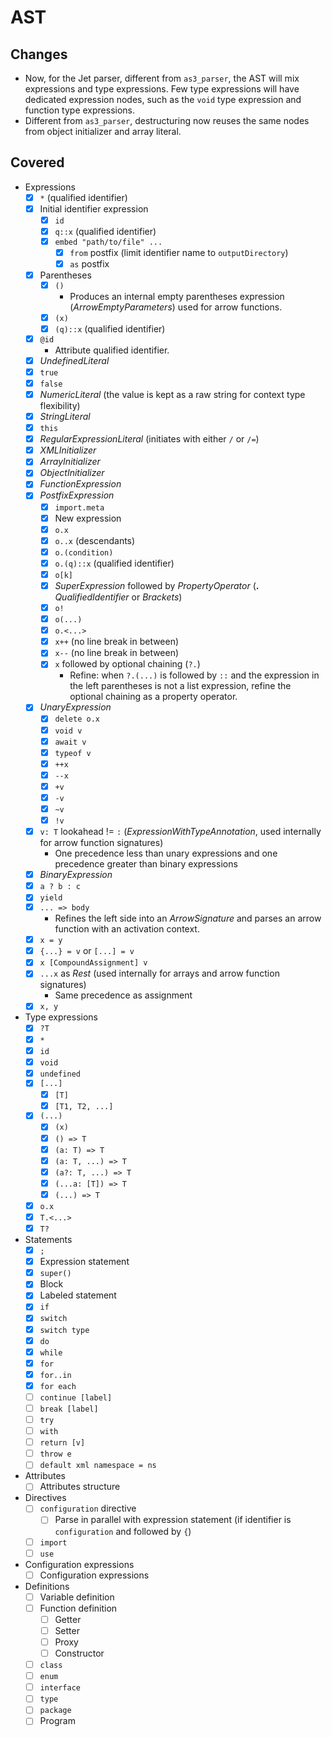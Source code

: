 # AST

## Changes

* Now, for the Jet parser, different from `as3_parser`, the AST will mix expressions and type expressions. Few type expressions will have dedicated expression nodes, such as the `void` type expression and function type expressions.
* Different from `as3_parser`, destructuring now reuses the same nodes from object initializer and array literal.

## Covered

* Expressions
  * [x] `*` (qualified identifier)
  * [x] Initial identifier expression
    * [x] `id`
    * [x] `q::x` (qualified identifier)
    * [x] `embed "path/to/file" ...`
      * [x] `from` postfix (limit identifier name to `outputDirectory`)
      * [x] `as` postfix
  * [x] Parentheses
    * [x] `()`
      * Produces an internal empty parentheses expression (*ArrowEmptyParameters*) used for arrow functions.
    * [x] `(x)`
    * [x] `(q)::x` (qualified identifier)
  * [x] `@id`
    * Attribute qualified identifier.
  * [x] *UndefinedLiteral*
  * [x] `true`
  * [x] `false`
  * [x] *NumericLiteral* (the value is kept as a raw string for context type flexibility)
  * [x] *StringLiteral*
  * [x] `this`
  * [x] *RegularExpressionLiteral* (initiates with either `/` or `/=`)
  * [x] *XMLInitializer*
  * [x] *ArrayInitializer*
  * [x] *ObjectInitializer*
  * [x] *FunctionExpression*
  * [x] *PostfixExpression*
    * [x] `import.meta`
    * [x] New expression
    * [x] `o.x`
    * [x] `o..x` (descendants)
    * [x] `o.(condition)`
    * [x] `o.(q)::x` (qualified identifier)
    * [x] `o[k]`
    * [x] *SuperExpression* followed by *PropertyOperator* (**.** *QualifiedIdentifier* or *Brackets*)
    * [x] `o!`
    * [x] `o(...)`
    * [x] `o.<...>`
    * [x] `x++` (no line break in between)
    * [x] `x--` (no line break in between)
    * [x] `x` followed by optional chaining (`?.`)
      * Refine: when `?.(...)` is followed by `::` and the expression in the left parentheses is not a list expression, refine the optional chaining as a property operator.
  * [x] *UnaryExpression*
    * [x] `delete o.x`
    * [x] `void v`
    * [x] `await v`
    * [x] `typeof v`
    * [x] `++x`
    * [x] `--x`
    * [x] `+v`
    * [x] `-v`
    * [x] `~v`
    * [x] `!v`
  * [x] `v: T` lookahead != `:` (*ExpressionWithTypeAnnotation*, used internally for arrow function signatures)
    * One precedence less than unary expressions and one precedence greater than binary expressions
  * [x] *BinaryExpression*
  * [x] `a ? b : c`
  * [x] `yield`
  * [x] `... => body`
    * Refines the left side into an *ArrowSignature* and parses an arrow function with an activation context.
  * [x] `x = y`
  * [x] `{...} = v` or `[...] = v`
  * [x] `x [CompoundAssignment] v`
  * [x] `...x` as *Rest* (used internally for arrays and arrow function signatures)
    * Same precedence as assignment
  * [x] `x, y`
* Type expressions
  * [x] `?T`
  * [x] `*`
  * [x] `id`
  * [x] `void`
  * [x] `undefined`
  * [x] `[...]`
    * [x] `[T]`
    * [x] `[T1, T2, ...]`
  * [x] `(...)`
    * [x] `(x)`
    * [x] `() => T`
    * [x] `(a: T) => T`
    * [x] `(a: T, ...) => T`
    * [x] `(a?: T, ...) => T`
    * [x] `(...a: [T]) => T`
    * [x] `(...) => T`
  * [x] `o.x`
  * [x] `T.<...>`
  * [x] `T?`
* Statements
  * [x] `;`
  * [x] Expression statement
  * [x] `super()`
  * [x] Block
  * [x] Labeled statement
  * [x] `if`
  * [x] `switch`
  * [x] `switch type`
  * [x] `do`
  * [x] `while`
  * [x] `for`
  * [x] `for..in`
  * [x] `for each`
  * [ ] `continue [label]`
  * [ ] `break [label]`
  * [ ] `try`
  * [ ] `with`
  * [ ] `return [v]`
  * [ ] `throw e`
  * [ ] `default xml namespace = ns`
* Attributes
  * [ ] Attributes structure
* Directives
  * [ ] `configuration` directive
    * [ ] Parse in parallel with expression statement (if identifier is `configuration` and followed by `{`)
  * [ ] `import`
  * [ ] `use`
* Configuration expressions
  * [ ] Configuration expressions
* Definitions
  * [ ] Variable definition
  * [ ] Function definition
    * [ ] Getter
    * [ ] Setter
    * [ ] Proxy
    * [ ] Constructor
  * [ ] `class`
  * [ ] `enum`
  * [ ] `interface`
  * [ ] `type`
  * [ ] `package`
  * [ ] Program